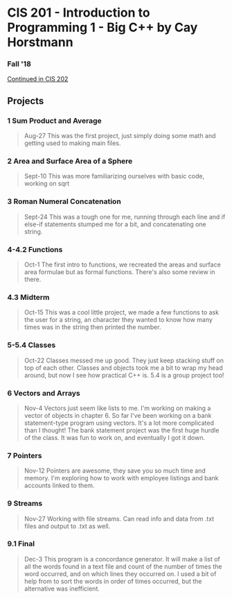 # CIS 201 - Introduction to Programming 1 - Big C++ by Cay Horstmann

### Fall '18

[Continued in CIS 202](https://laughtrey.github.io/cis202/)

## Projects

### 1 Sum Product and Average
>Aug-27 This was the first project, just simply doing some math and getting used
>to making main files.

### 2 Area and Surface Area of a Sphere
>Sept-10 This was more familiarizing ourselves with basic code, working on sqrt

### 3 Roman Numeral Concatenation
>Sept-24 This was a tough one for me, running through each line and if else-if
>statements stumped me for a bit, and concatenating one string.

### 4-4.2 Functions
>Oct-1 The first intro to functions, we recreated the areas and surface area formulae
>but as formal functions. There's also some review in there.

### 4.3 Midterm
>Oct-15 This was a cool little project, we made a few functions to ask the user
>for a string, an character they wanted to know how many times was in the string
>then printed the number.

### 5-5.4 Classes
>Oct-22 Classes messed me up good. They just keep stacking stuff on top of each other.
>Classes and objects took me a bit to wrap my head around, but now I see how practical
>C++ is. 5.4 is a group project too!

### 6 Vectors and Arrays
>Nov-4 Vectors just seem like lists to me. I'm working on making a vector of objects in chapter 6.
>So far I've been working on a bank statement-type program using vectors. It's a lot more complicated than I thought!
>The bank statement project was the first huge hurdle of the class. It was fun to work on, and eventually I got it down.

### 7 Pointers
>Nov-12 Pointers are awesome, they save you so much time and memory. I'm exploring how to work with employee listings and
>bank accounts linked to them.

### 9 Streams
>Nov-27 Working with file streams. Can read info and data from .txt files and output to .txt as well.

### 9.1 Final
>Dec-3 This program is a concordance generator. It will make a list of all the words found in a text file and count of the
>number of times the word occurred, and on which lines they occurred on. I used a bit of help from <algorithm> to sort the words
>in order of times occurred, but the alternative was inefficient.
